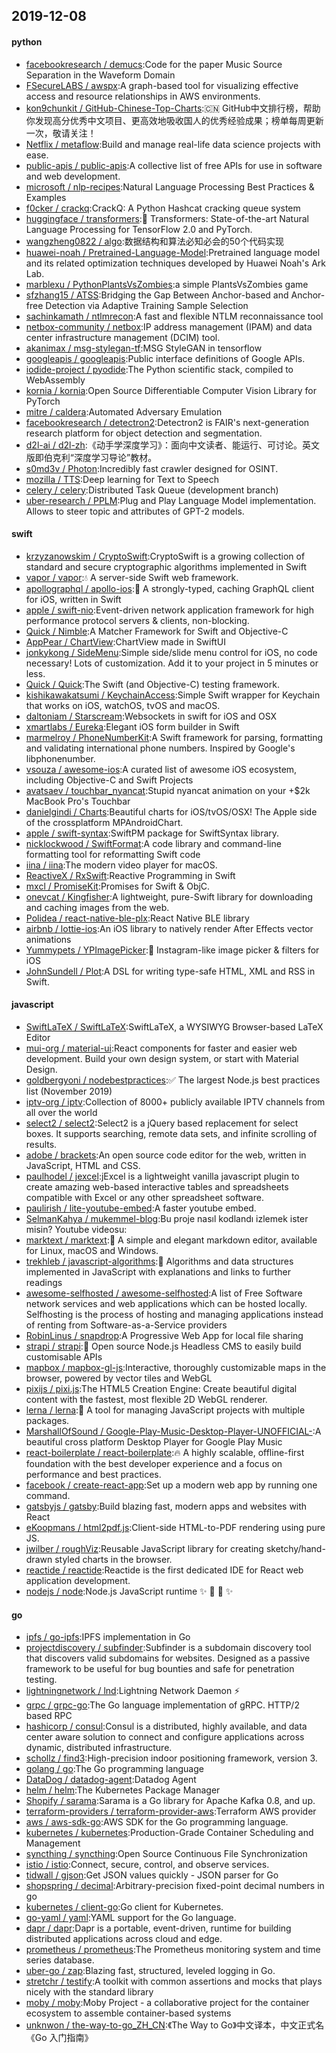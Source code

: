 ## 2019-12-08

#### python
* [facebookresearch / demucs](https://github.com/facebookresearch/demucs):Code for the paper Music Source Separation in the Waveform Domain
* [FSecureLABS / awspx](https://github.com/FSecureLABS/awspx):A graph-based tool for visualizing effective access and resource relationships in AWS environments.
* [kon9chunkit / GitHub-Chinese-Top-Charts](https://github.com/kon9chunkit/GitHub-Chinese-Top-Charts):🇨🇳
GitHub中文排行榜，帮助你发现高分优秀中文项目、更高效地吸收国人的优秀经验成果；榜单每周更新一次，敬请关注！
* [Netflix / metaflow](https://github.com/Netflix/metaflow):Build and manage real-life data science projects with ease.
* [public-apis / public-apis](https://github.com/public-apis/public-apis):A collective list of free APIs for use in software and web development.
* [microsoft / nlp-recipes](https://github.com/microsoft/nlp-recipes):Natural Language Processing Best Practices & Examples
* [f0cker / crackq](https://github.com/f0cker/crackq):CrackQ: A Python Hashcat cracking queue system
* [huggingface / transformers](https://github.com/huggingface/transformers):🤗
Transformers: State-of-the-art Natural Language Processing for TensorFlow 2.0 and PyTorch.
* [wangzheng0822 / algo](https://github.com/wangzheng0822/algo):数据结构和算法必知必会的50个代码实现
* [huawei-noah / Pretrained-Language-Model](https://github.com/huawei-noah/Pretrained-Language-Model):Pretrained language model and its related optimization techniques developed by Huawei Noah's Ark Lab.
* [marblexu / PythonPlantsVsZombies](https://github.com/marblexu/PythonPlantsVsZombies):a simple PlantsVsZombies game
* [sfzhang15 / ATSS](https://github.com/sfzhang15/ATSS):Bridging the Gap Between Anchor-based and Anchor-free Detection via Adaptive Training Sample Selection
* [sachinkamath / ntlmrecon](https://github.com/sachinkamath/ntlmrecon):A fast and flexible NTLM reconnaissance tool
* [netbox-community / netbox](https://github.com/netbox-community/netbox):IP address management (IPAM) and data center infrastructure management (DCIM) tool.
* [akanimax / msg-stylegan-tf](https://github.com/akanimax/msg-stylegan-tf):MSG StyleGAN in tensorflow
* [googleapis / googleapis](https://github.com/googleapis/googleapis):Public interface definitions of Google APIs.
* [iodide-project / pyodide](https://github.com/iodide-project/pyodide):The Python scientific stack, compiled to WebAssembly
* [kornia / kornia](https://github.com/kornia/kornia):Open Source Differentiable Computer Vision Library for PyTorch
* [mitre / caldera](https://github.com/mitre/caldera):Automated Adversary Emulation
* [facebookresearch / detectron2](https://github.com/facebookresearch/detectron2):Detectron2 is FAIR's next-generation research platform for object detection and segmentation.
* [d2l-ai / d2l-zh](https://github.com/d2l-ai/d2l-zh):《动手学深度学习》：面向中文读者、能运行、可讨论。英文版即伯克利“深度学习导论”教材。
* [s0md3v / Photon](https://github.com/s0md3v/Photon):Incredibly fast crawler designed for OSINT.
* [mozilla / TTS](https://github.com/mozilla/TTS):Deep learning for Text to Speech
* [celery / celery](https://github.com/celery/celery):Distributed Task Queue (development branch)
* [uber-research / PPLM](https://github.com/uber-research/PPLM):Plug and Play Language Model implementation. Allows to steer topic and attributes of GPT-2 models.

#### swift
* [krzyzanowskim / CryptoSwift](https://github.com/krzyzanowskim/CryptoSwift):CryptoSwift is a growing collection of standard and secure cryptographic algorithms implemented in Swift
* [vapor / vapor](https://github.com/vapor/vapor):💧
A server-side Swift web framework.
* [apollographql / apollo-ios](https://github.com/apollographql/apollo-ios):📱
A strongly-typed, caching GraphQL client for iOS, written in Swift
* [apple / swift-nio](https://github.com/apple/swift-nio):Event-driven network application framework for high performance protocol servers & clients, non-blocking.
* [Quick / Nimble](https://github.com/Quick/Nimble):A Matcher Framework for Swift and Objective-C
* [AppPear / ChartView](https://github.com/AppPear/ChartView):ChartView made in SwiftUI
* [jonkykong / SideMenu](https://github.com/jonkykong/SideMenu):Simple side/slide menu control for iOS, no code necessary! Lots of customization. Add it to your project in 5 minutes or less.
* [Quick / Quick](https://github.com/Quick/Quick):The Swift (and Objective-C) testing framework.
* [kishikawakatsumi / KeychainAccess](https://github.com/kishikawakatsumi/KeychainAccess):Simple Swift wrapper for Keychain that works on iOS, watchOS, tvOS and macOS.
* [daltoniam / Starscream](https://github.com/daltoniam/Starscream):Websockets in swift for iOS and OSX
* [xmartlabs / Eureka](https://github.com/xmartlabs/Eureka):Elegant iOS form builder in Swift
* [marmelroy / PhoneNumberKit](https://github.com/marmelroy/PhoneNumberKit):A Swift framework for parsing, formatting and validating international phone numbers. Inspired by Google's libphonenumber.
* [vsouza / awesome-ios](https://github.com/vsouza/awesome-ios):A curated list of awesome iOS ecosystem, including Objective-C and Swift Projects
* [avatsaev / touchbar_nyancat](https://github.com/avatsaev/touchbar_nyancat):Stupid nyancat animation on your +$2k MacBook Pro's Touchbar
* [danielgindi / Charts](https://github.com/danielgindi/Charts):Beautiful charts for iOS/tvOS/OSX! The Apple side of the crossplatform MPAndroidChart.
* [apple / swift-syntax](https://github.com/apple/swift-syntax):SwiftPM package for SwiftSyntax library.
* [nicklockwood / SwiftFormat](https://github.com/nicklockwood/SwiftFormat):A code library and command-line formatting tool for reformatting Swift code
* [iina / iina](https://github.com/iina/iina):The modern video player for macOS.
* [ReactiveX / RxSwift](https://github.com/ReactiveX/RxSwift):Reactive Programming in Swift
* [mxcl / PromiseKit](https://github.com/mxcl/PromiseKit):Promises for Swift & ObjC.
* [onevcat / Kingfisher](https://github.com/onevcat/Kingfisher):A lightweight, pure-Swift library for downloading and caching images from the web.
* [Polidea / react-native-ble-plx](https://github.com/Polidea/react-native-ble-plx):React Native BLE library
* [airbnb / lottie-ios](https://github.com/airbnb/lottie-ios):An iOS library to natively render After Effects vector animations
* [Yummypets / YPImagePicker](https://github.com/Yummypets/YPImagePicker):📸
Instagram-like image picker & filters for iOS
* [JohnSundell / Plot](https://github.com/JohnSundell/Plot):A DSL for writing type-safe HTML, XML and RSS in Swift.

#### javascript
* [SwiftLaTeX / SwiftLaTeX](https://github.com/SwiftLaTeX/SwiftLaTeX):SwiftLaTeX, a WYSIWYG Browser-based LaTeX Editor
* [mui-org / material-ui](https://github.com/mui-org/material-ui):React components for faster and easier web development. Build your own design system, or start with Material Design.
* [goldbergyoni / nodebestpractices](https://github.com/goldbergyoni/nodebestpractices):✅
The largest Node.js best practices list (November 2019)
* [iptv-org / iptv](https://github.com/iptv-org/iptv):Collection of 8000+ publicly available IPTV channels from all over the world
* [select2 / select2](https://github.com/select2/select2):Select2 is a jQuery based replacement for select boxes. It supports searching, remote data sets, and infinite scrolling of results.
* [adobe / brackets](https://github.com/adobe/brackets):An open source code editor for the web, written in JavaScript, HTML and CSS.
* [paulhodel / jexcel](https://github.com/paulhodel/jexcel):jExcel is a lightweight vanilla javascript plugin to create amazing web-based interactive tables and spreadsheets compatible with Excel or any other spreadsheet software.
* [paulirish / lite-youtube-embed](https://github.com/paulirish/lite-youtube-embed):A faster youtube embed.
* [SelmanKahya / mukemmel-blog](https://github.com/SelmanKahya/mukemmel-blog):Bu proje nasıl kodlandı izlemek ister misin? Youtube videosu:
* [marktext / marktext](https://github.com/marktext/marktext):📝
A simple and elegant markdown editor, available for Linux, macOS and Windows.
* [trekhleb / javascript-algorithms](https://github.com/trekhleb/javascript-algorithms):📝
Algorithms and data structures implemented in JavaScript with explanations and links to further readings
* [awesome-selfhosted / awesome-selfhosted](https://github.com/awesome-selfhosted/awesome-selfhosted):A list of Free Software network services and web applications which can be hosted locally. Selfhosting is the process of hosting and managing applications instead of renting from Software-as-a-Service providers
* [RobinLinus / snapdrop](https://github.com/RobinLinus/snapdrop):A Progressive Web App for local file sharing
* [strapi / strapi](https://github.com/strapi/strapi):🚀
Open source Node.js Headless CMS to easily build customisable APIs
* [mapbox / mapbox-gl-js](https://github.com/mapbox/mapbox-gl-js):Interactive, thoroughly customizable maps in the browser, powered by vector tiles and WebGL
* [pixijs / pixi.js](https://github.com/pixijs/pixi.js):The HTML5 Creation Engine: Create beautiful digital content with the fastest, most flexible 2D WebGL renderer.
* [lerna / lerna](https://github.com/lerna/lerna):🐉
A tool for managing JavaScript projects with multiple packages.
* [MarshallOfSound / Google-Play-Music-Desktop-Player-UNOFFICIAL-](https://github.com/MarshallOfSound/Google-Play-Music-Desktop-Player-UNOFFICIAL-):A beautiful cross platform Desktop Player for Google Play Music
* [react-boilerplate / react-boilerplate](https://github.com/react-boilerplate/react-boilerplate):🔥
A highly scalable, offline-first foundation with the best developer experience and a focus on performance and best practices.
* [facebook / create-react-app](https://github.com/facebook/create-react-app):Set up a modern web app by running one command.
* [gatsbyjs / gatsby](https://github.com/gatsbyjs/gatsby):Build blazing fast, modern apps and websites with React
* [eKoopmans / html2pdf.js](https://github.com/eKoopmans/html2pdf.js):Client-side HTML-to-PDF rendering using pure JS.
* [jwilber / roughViz](https://github.com/jwilber/roughViz):Reusable JavaScript library for creating sketchy/hand-drawn styled charts in the browser.
* [reactide / reactide](https://github.com/reactide/reactide):Reactide is the first dedicated IDE for React web application development.
* [nodejs / node](https://github.com/nodejs/node):Node.js JavaScript runtime
✨
🐢
🚀
✨

#### go
* [ipfs / go-ipfs](https://github.com/ipfs/go-ipfs):IPFS implementation in Go
* [projectdiscovery / subfinder](https://github.com/projectdiscovery/subfinder):Subfinder is a subdomain discovery tool that discovers valid subdomains for websites. Designed as a passive framework to be useful for bug bounties and safe for penetration testing.
* [lightningnetwork / lnd](https://github.com/lightningnetwork/lnd):Lightning Network Daemon
⚡️
* [grpc / grpc-go](https://github.com/grpc/grpc-go):The Go language implementation of gRPC. HTTP/2 based RPC
* [hashicorp / consul](https://github.com/hashicorp/consul):Consul is a distributed, highly available, and data center aware solution to connect and configure applications across dynamic, distributed infrastructure.
* [schollz / find3](https://github.com/schollz/find3):High-precision indoor positioning framework, version 3.
* [golang / go](https://github.com/golang/go):The Go programming language
* [DataDog / datadog-agent](https://github.com/DataDog/datadog-agent):Datadog Agent
* [helm / helm](https://github.com/helm/helm):The Kubernetes Package Manager
* [Shopify / sarama](https://github.com/Shopify/sarama):Sarama is a Go library for Apache Kafka 0.8, and up.
* [terraform-providers / terraform-provider-aws](https://github.com/terraform-providers/terraform-provider-aws):Terraform AWS provider
* [aws / aws-sdk-go](https://github.com/aws/aws-sdk-go):AWS SDK for the Go programming language.
* [kubernetes / kubernetes](https://github.com/kubernetes/kubernetes):Production-Grade Container Scheduling and Management
* [syncthing / syncthing](https://github.com/syncthing/syncthing):Open Source Continuous File Synchronization
* [istio / istio](https://github.com/istio/istio):Connect, secure, control, and observe services.
* [tidwall / gjson](https://github.com/tidwall/gjson):Get JSON values quickly - JSON parser for Go
* [shopspring / decimal](https://github.com/shopspring/decimal):Arbitrary-precision fixed-point decimal numbers in go
* [kubernetes / client-go](https://github.com/kubernetes/client-go):Go client for Kubernetes.
* [go-yaml / yaml](https://github.com/go-yaml/yaml):YAML support for the Go language.
* [dapr / dapr](https://github.com/dapr/dapr):Dapr is a portable, event-driven, runtime for building distributed applications across cloud and edge.
* [prometheus / prometheus](https://github.com/prometheus/prometheus):The Prometheus monitoring system and time series database.
* [uber-go / zap](https://github.com/uber-go/zap):Blazing fast, structured, leveled logging in Go.
* [stretchr / testify](https://github.com/stretchr/testify):A toolkit with common assertions and mocks that plays nicely with the standard library
* [moby / moby](https://github.com/moby/moby):Moby Project - a collaborative project for the container ecosystem to assemble container-based systems
* [unknwon / the-way-to-go_ZH_CN](https://github.com/unknwon/the-way-to-go_ZH_CN):《The Way to Go》中文译本，中文正式名《Go 入门指南》

